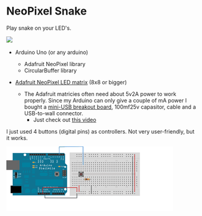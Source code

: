 # NeoPixel Snake


Play snake on your LED's. 

<p align="left">
 <img src="img/snake.gif" width=440>
</p>

* Arduino Uno (or any arduino)

  * Adafruit NeoPixel library
  * CircularBuffer library

* [Adafruit NeoPixel LED matrix](https://www.adafruit.com/product/1487) (8x8 or bigger)

  * The Adafruit matricies often need about 5v2A power to work properly. Since my Arduino can only give a couple of mA power I bought a [mini-USB breakout board](https://www.sparkfun.com/products/9966), 100mf25v capasitor, cable and a USB-to-wall connector.
    * Just check out [this video](https://www.youtube.com/watch?v=j_VvLHZEPZ4)

I just used 4 buttons (digital pins) as controllers. Not very user-friendly, but it works.

<p align="left">
 <img src="img/button.png" width=440>
</p>
